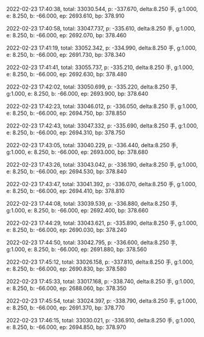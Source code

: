 2022-02-23 17:40:38, total: 33030.544, p: -337.670, delta:8.250 手, g:1.000, e: 8.250, b: -66.000, ep: 2693.610, bp: 378.910

2022-02-23 17:40:58, total: 33047.737, p: -335.610, delta:8.250 手, g:1.000, e: 8.250, b: -66.000, ep: 2692.070, bp: 378.460

2022-02-23 17:41:19, total: 33052.342, p: -334.990, delta:8.250 手, g:1.000, e: 8.250, b: -66.000, ep: 2691.730, bp: 378.340

2022-02-23 17:41:41, total: 33055.737, p: -335.210, delta:8.250 手, g:1.000, e: 8.250, b: -66.000, ep: 2692.630, bp: 378.480

2022-02-23 17:42:02, total: 33050.699, p: -335.220, delta:8.250 手, g:1.000, e: 8.250, b: -66.000, ep: 2693.900, bp: 378.640

2022-02-23 17:42:23, total: 33046.012, p: -336.050, delta:8.250 手, g:1.000, e: 8.250, b: -66.000, ep: 2694.750, bp: 378.850

2022-02-23 17:42:43, total: 33047.332, p: -335.690, delta:8.250 手, g:1.000, e: 8.250, b: -66.000, ep: 2694.310, bp: 378.750

2022-02-23 17:43:05, total: 33040.229, p: -336.440, delta:8.250 手, g:1.000, e: 8.250, b: -66.000, ep: 2693.000, bp: 378.680

2022-02-23 17:43:26, total: 33043.042, p: -336.190, delta:8.250 手, g:1.000, e: 8.250, b: -66.000, ep: 2694.530, bp: 378.840

2022-02-23 17:43:47, total: 33041.392, p: -336.070, delta:8.250 手, g:1.000, e: 8.250, b: -66.000, ep: 2694.410, bp: 378.810

2022-02-23 17:44:08, total: 33039.539, p: -336.880, delta:8.250 手, g:1.000, e: 8.250, b: -66.000, ep: 2692.400, bp: 378.660

2022-02-23 17:44:29, total: 33043.621, p: -335.890, delta:8.250 手, g:1.000, e: 8.250, b: -66.000, ep: 2690.030, bp: 378.240

2022-02-23 17:44:50, total: 33042.795, p: -336.600, delta:8.250 手, g:1.000, e: 8.250, b: -66.000, ep: 2691.880, bp: 378.560

2022-02-23 17:45:12, total: 33026.158, p: -337.810, delta:8.250 手, g:1.000, e: 8.250, b: -66.000, ep: 2690.830, bp: 378.580

2022-02-23 17:45:33, total: 33017.168, p: -338.740, delta:8.250 手, g:1.000, e: 8.250, b: -66.000, ep: 2688.060, bp: 378.350

2022-02-23 17:45:54, total: 33024.397, p: -338.790, delta:8.250 手, g:1.000, e: 8.250, b: -66.000, ep: 2691.370, bp: 378.770

2022-02-23 17:46:15, total: 33030.021, p: -336.910, delta:8.250 手, g:1.000, e: 8.250, b: -66.000, ep: 2694.850, bp: 378.970